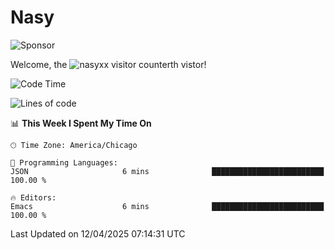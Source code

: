 # Nasy

<!--
<p align="center">
<img height="200" src="https://github-readme-stats.vercel.app/api?username=nasyxx&count_private=true&show_icons=true&theme=dracula&include_all_commits=true"/>
<img height="200" src="https://github-readme-stats.vercel.app/api/top-langs/?username=nasyxx&theme=dracula&hide=html,jupyter+notebook&count_private=true&show_icons=true"/>
</p>

  
----------------
-->

![Sponsor](https://img.shields.io/static/v1.svg?label=Sponsor&message=%E2%9D%A4&logo=GitHub&style=flat&color=pink)
 
Welcome, the ![nasyxx visitor counter](https://count.getloli.com/get/@nasyxx?theme=rule34)th vistor!
 
<!--START_SECTION:waka-->
![Code Time](http://img.shields.io/badge/Code%20Time-4%2C741%20hrs%2036%20mins-blue)

![Lines of code](https://img.shields.io/badge/From%20Hello%20World%20I%27ve%20Written-6.3%20million%20lines%20of%20code-blue)

📊 **This Week I Spent My Time On** 

```text
🕑︎ Time Zone: America/Chicago

💬 Programming Languages: 
JSON                     6 mins              █████████████████████████   100.00 % 

🔥 Editors: 
Emacs                    6 mins              █████████████████████████   100.00 % 
```


 Last Updated on 12/04/2025 07:14:31 UTC
<!--END_SECTION:waka-->

<!-- ![visitors](https://visitor-badge.laobi.icu/badge?page_id=nasyxx.nasyxx) -->
